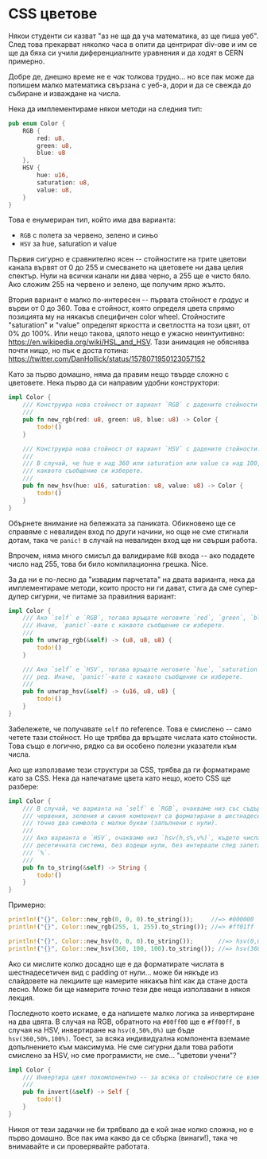 # CSS цветове

Някои студенти си казват "аз не ща да уча математика, аз ще пиша уеб". След това прекарват няколко часа в опити да центрират div-ове и им се ще да бяха си учили диференциалните уравнения и да ходят в CERN примерно.

Добре де, днешно време не е *чак* толкова трудно... но все пак може да попишем малко математика свързана с уеб-а, дори и да се свежда до събиране и изваждане на числа.

Нека да имплементираме някои методи на следния тип:

```rust
pub enum Color {
    RGB {
        red: u8,
        green: u8,
        blue: u8
    },
    HSV {
        hue: u16,
        saturation: u8,
        value: u8,
    }
}
```

Това е енумериран тип, който има два варианта:

- `RGB` с полета за червено, зелено и синьо
- `HSV` за hue, saturation и value

Първия сигурно е сравнително ясен -- стойностите на трите цветови канала вървят от 0 до 255 и смесването на цветовете ни дава целия спектър. Нули на всички канали ни дава черно, а 255 ще е чисто бяло. Ако сложим 255 на червено и зелено, ще получим ярко жълто.

Втория вариант е малко по-интересен -- първата стойност е *градус* и върви от 0 до 360. Това е стойност, която определя цвета спрямо позицията му на някакъв специфичен color wheel. Стойностите "saturation" и "value" определят яркостта и светлостта на този цвят, от 0% до 100%. Или нещо такова, цялото нещо е ужасно неинтуитивно: <https://en.wikipedia.org/wiki/HSL_and_HSV>. Тази анимация не обяснява почти нищо, но пък е доста готина: <https://twitter.com/DanHollick/status/1578071950123057152>

Като за първо домашно, няма да правим нещо твърде сложно с цветовете. Нека първо да си направим удобни конструктори:

```rust
impl Color {
    /// Конструира нова стойност от вариант `RGB` с дадените стойности за червено, зелено и синьо.
    ///
    pub fn new_rgb(red: u8, green: u8, blue: u8) -> Color {
        todo!()
    }

    /// Конструира нова стойност от вариант `HSV` с дадените стойности.
    ///
    /// В случай, че hue е над 360 или saturation или value са над 100, очакваме да `panic!`-нете с
    /// каквото съобщение си изберете.
    ///
    pub fn new_hsv(hue: u16, saturation: u8, value: u8) -> Color {
        todo!()
    }
}
```

Обърнете внимание на бележката за паниката. Обикновено ще се справяме с невалиден вход по други начини, но още не сме стигнали дотам, така че `panic!` в случай на невалиден вход ще ни свърши работа.

Впрочем, няма много смисъл да валидираме `RGB` входа -- ако подадете число над 255, това би било компилационна грешка. Nice.

За да ни е по-лесно да "извадим парчетата" на двата варианта, нека да имплементираме методи, които просто ни ги дават, стига да сме супер-дупер сигурни, че питаме за правилния вариант:

```rust
impl Color {
    /// Ако `self` е `RGB`, тогава връщате неговите `red`, `green`, `blue` компоненти в този ред.
    /// Иначе, `panic!`-вате с каквото съобщение си изберете.
    ///
    pub fn unwrap_rgb(&self) -> (u8, u8, u8) {
        todo!()
    }

    /// Ако `self` е `HSV`, тогава връщате неговите `hue`, `saturation`, `value` компоненти в този
    /// ред. Иначе, `panic!`-вате с каквото съобщение си изберете.
    ///
    pub fn unwrap_hsv(&self) -> (u16, u8, u8) {
        todo!()
    }
}
```

Забележете, че получавате `self` по reference. Това е смислено -- само четете тази стойност. Но ще трябва да връщате числата като стойности. Това също е логично, рядко са ви особено полезни указатели към числа.

Ако ще използваме тези структури за CSS, трябва да ги форматираме като за CSS. Нека да напечатаме цвета като нещо, което CSS ще разбере:

```rust
impl Color {
    /// В случай, че варианта на `self` е `RGB`, очакваме низ със съдържание `#rrggbb`, където
    /// червения, зеления и синия компонент са форматирани в шестнадесетична система, и всеки от тях е
    /// точно два символа с малки букви (запълнени с нули).
    ///
    /// Ако варианта е `HSV`, очакваме низ `hsv(h,s%,v%)`, където числата са си напечатани в
    /// десетичната система, без водещи нули, без интервали след запетаите, вторите две завършващи на
    /// `%`.
    ///
    pub fn to_string(&self) -> String {
        todo!()
    }
}
```

Примерно:

```rust
println!("{}", Color::new_rgb(0, 0, 0).to_string());     //=> #000000
println!("{}", Color::new_rgb(255, 1, 255).to_string()); //=> #ff01ff

println!("{}", Color::new_hsv(0, 0, 0).to_string());       //=> hsv(0,0%,0%)
println!("{}", Color::new_hsv(360, 100, 100).to_string()); //=> hsv(360,100%,100%)
```

Ако си мислите колко досадно ще е да форматирате числата в шестнадесетичен вид с padding от нули... може би някъде из слайдовете на лекциите ще намерите някакъв hint как да стане доста лесно. Може би ще намерите *точно* тези две неща използвани в някоя лекция.

Последното което искаме, е да напишете малко логика за инвертиране на два цвята. В случая на RGB, обратното на `#00ff00` ще е `#ff00ff`, в случая на HSV, инвертиране на `hsv(0,50%,0%)` ще бъде `hsv(360,50%,100%)`. Тоест, за всяка индивидуална компонента вземаме допълнението към максимума. Не сме сигурни дали това работи смислено за HSV, но сме програмисти, не сме... "цветови учени"?

```rust
impl Color {
    /// Инвертира цвят покомпонентно -- за всяка от стойностите се взема разликата с максимума.
    ///
    pub fn invert(&self) -> Self {
        todo!()
    }
}
```

Никоя от тези задачки не би трябвало да е кой знае колко сложна, но е първо домашно. Все пак има какво да се сбърка (винаги!), така че внимавайте и си проверявайте работата.
